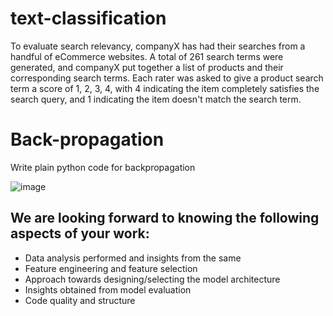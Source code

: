 # text-classification
To evaluate search relevancy, companyX has had their searches from a handful of eCommerce websites. A total of 261 search terms were generated, and companyX put together a list of products and their corresponding search terms. Each rater was asked to give a product search term a score of 1, 2, 3, 4, with 4 indicating the item completely satisfies the search query, and 1 indicating the item doesn't match the search term.

# Back-propagation
Write plain python code for backpropagation

 ![image](https://user-images.githubusercontent.com/60458677/124747593-b5258200-df3f-11eb-8a34-59f6ec7077cb.png)



## We are looking forward to knowing the following aspects of your work:
* Data analysis performed and insights from the same
* Feature engineering and feature selection
* Approach towards designing/selecting the model architecture
* Insights obtained from model evaluation
* Code quality and structure


